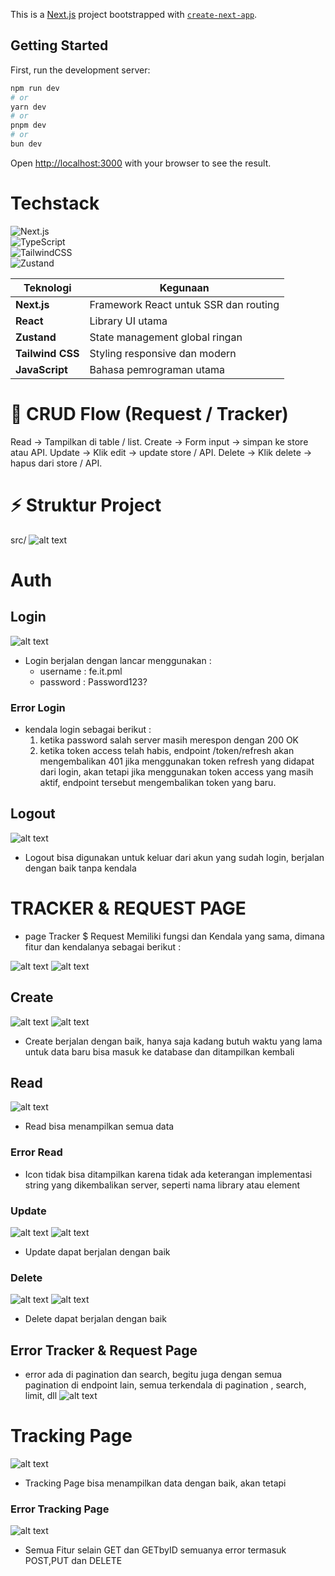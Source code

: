This is a [Next.js](https://nextjs.org) project bootstrapped with [`create-next-app`](https://github.com/vercel/next.js/tree/canary/packages/create-next-app).

## Getting Started

First, run the development server:

```bash
npm run dev
# or
yarn dev
# or
pnpm dev
# or
bun dev
```
Open [http://localhost:3000](http://localhost:3000) with your browser to see the result.

# Techstack
![Next.js](https://img.shields.io/badge/Next.js-000000?logo=nextdotjs&logoColor=white)  
![TypeScript](https://img.shields.io/badge/TypeScript-3178C6?logo=typescript&logoColor=white)  
![TailwindCSS](https://img.shields.io/badge/TailwindCSS-38B2AC?logo=tailwindcss&logoColor=white)  
![Zustand](https://img.shields.io/badge/Zustand-443E38?logo=react&logoColor=white) 

| Teknologi                           | Kegunaan                              |
| ----------------------------------- | ------------------------------------- |
| **Next.js**                         | Framework React untuk SSR dan routing |
| **React**                           | Library UI utama                      |
| **Zustand**                         | State management global ringan        |
| **Tailwind CSS**                    | Styling responsive dan modern         |
| **JavaScript**                      | Bahasa pemrograman utama              |

# 📂 CRUD Flow (Request / Tracker)
Read → Tampilkan di table / list.
Create → Form input → simpan ke store atau API.
Update → Klik edit → update store / API.
Delete → Klik delete → hapus dari store / API.

# ⚡ Struktur Project
src/
![alt text](image-13.png)

# Auth
## Login
![alt text](image.png)
- Login berjalan dengan lancar menggunakan :
    - username : fe.it.pml
    - password : Password123?
### Error Login
- kendala login sebagai berikut :
    1. ketika password salah server masih merespon dengan 200 OK
    2. ketika token access telah habis, endpoint /token/refresh akan mengembalikan 401 jika menggunakan token refresh yang didapat dari login, akan tetapi jika menggunakan token access yang masih aktif, endpoint tersebut mengembalikan token yang baru.
    
## Logout
![alt text](image-1.png)
- Logout bisa digunakan untuk keluar dari akun yang sudah login, berjalan dengan baik tanpa kendala


# TRACKER & REQUEST PAGE
- page Tracker $ Request Memiliki fungsi dan Kendala yang sama, dimana fitur dan kendalanya sebagai berikut :

![alt text](image-2.png)
![alt text](image-3.png)
## Create
![alt text](image-4.png)
![alt text](image-5.png)
- Create berjalan dengan baik, hanya saja kadang butuh waktu yang lama untuk data baru bisa masuk ke database dan ditampilkan kembali

## Read
![alt text](image-2.png)
- Read bisa menampilkan semua data 
### Error Read
- Icon tidak bisa ditampilkan karena tidak ada keterangan implementasi string yang dikembalikan server, seperti nama library atau element

### Update
![alt text](image-6.png)
![alt text](image-7.png)
- Update dapat berjalan dengan baik

### Delete
![alt text](image-8.png)
![alt text](image-9.png)
- Delete dapat berjalan dengan baik

## Error Tracker & Request Page
- error ada di pagination dan search, begitu juga dengan semua pagination di endpoint lain, semua terkendala di pagination , search, limit, dll
![alt text](image-10.png)


# Tracking Page
![alt text](image-11.png)
- Tracking Page bisa menampilkan data dengan baik, akan tetapi
### Error Tracking Page
![alt text](image-12.png)
- Semua Fitur selain GET dan GETbyID semuanya error termasuk POST,PUT dan DELETE

